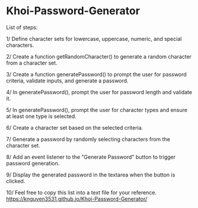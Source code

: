 # Khoi-Password-Generator

List of steps: 

1/ Define character sets for lowercase, uppercase, numeric, and special characters.

2/ Create a function getRandomCharacter() to generate a random character from a character set.

3/ Create a function generatePassword() to prompt the user for password criteria, validate inputs, and generate a password.

4/ In generatePassword(), prompt the user for password length and validate it.

5/ In generatePassword(), prompt the user for character types and ensure at least one type is selected.

6/ Create a character set based on the selected criteria.

7/ Generate a password by randomly selecting characters from the character set.

8/ Add an event listener to the "Generate Password" button to trigger password generation.

9/ Display the generated password in the textarea when the button is clicked.

10/ Feel free to copy this list into a text file for your reference.
https://knguyen3531.github.io/Khoi-Password-Generator/
